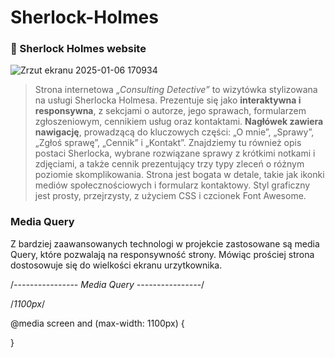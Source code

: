 
# Sherlock-Holmes

### 🔎 Sherlock Holmes website  

![Zrzut ekranu 2025-01-06 170934](https://github.com/user-attachments/assets/10d90a71-7080-4a9a-918f-342f7e3918ac)

> Strona internetowa *„Consulting Detective”* to wizytówka stylizowana na usługi Sherlocka Holmesa. Prezentuje się jako **interaktywna i responsywna**, z sekcjami o autorze, jego sprawach, formularzem zgłoszeniowym, cennikiem usług oraz kontaktami. **Nagłówek zawiera nawigację**, prowadzącą do kluczowych części: „O mnie”, „Sprawy”, „Zgłoś sprawę”, „Cennik” i „Kontakt”. Znajdziemy tu również opis postaci Sherlocka, wybrane rozwiązane sprawy z krótkimi notkami i zdjęciami, a także cennik prezentujący trzy typy zleceń o różnym poziomie skomplikowania. Strona jest bogata w detale, takie jak ikonki mediów społecznościowych i formularz kontaktowy. Styl graficzny jest prosty, przejrzysty, z użyciem CSS i czcionek Font Awesome.

### Media Query

Z bardziej zaawansowanych technologi w projekcie zastosowane są media Query, które pozwalają na responsywność strony. Mówiąc prościej strona dostosowuje się do wielkości ekranu urzytkownika. 


/*---------------- Media Query ----------------*/

/*1100px*/

@media  screen and (max-width: 1100px) {

}
